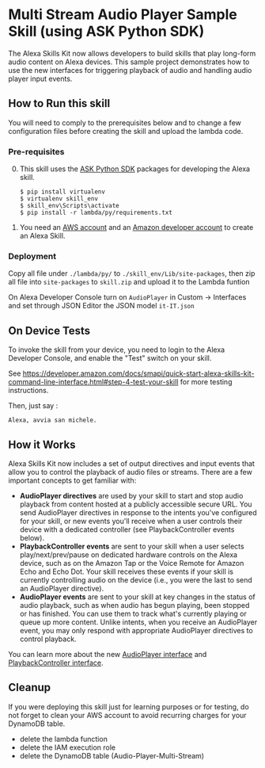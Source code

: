 # Multi Stream Audio Player Sample Skill (using ASK Python SDK)

The Alexa Skills Kit now allows developers to build skills that play long-form audio content on Alexa devices.  This sample project demonstrates how to use the new interfaces for triggering playback of audio and handling audio player input events.

## How to Run this skill

You will need to comply to the prerequisites below and to change a few configuration files before creating the skill and upload the lambda code.

### Pre-requisites

0. This skill uses the [ASK Python SDK](https://alexa-skills-kit-python-sdk.readthedocs.io/en/latest/) packages for developing the Alexa skill. 

    ```
    $ pip install virtualenv
    $ virtualenv skill_env
    $ skill_env\Scripts\activate
    $ pip install -r lambda/py/requirements.txt
    ```

1. You need an [AWS account](https://aws.amazon.com) and an [Amazon developer account](https://developer.amazon.com) to create an Alexa Skill.

### Deployment

Copy all file under ``./lambda/py/`` to ``./skill_env/Lib/site-packages``, then zip all file into 
``site-packages`` to ``skill.zip`` and upload it to the Lambda funtion

On Alexa Developer Console turn on ``AudioPlayer`` in Custom -> Interfaces and set through JSON Editor the JSON model ``it-IT.json``


## On Device Tests

To invoke the skill from your device, you need to login to the Alexa Developer Console, and enable the "Test" switch on your skill.

See https://developer.amazon.com/docs/smapi/quick-start-alexa-skills-kit-command-line-interface.html#step-4-test-your-skill for more testing instructions.

Then, just say :

```text
Alexa, avvia san michele.
```

## How it Works

Alexa Skills Kit now includes a set of output directives and input events that allow you to control the playback of audio files or streams.  There are a few important concepts to get familiar with:

* **AudioPlayer directives** are used by your skill to start and stop audio playback from content hosted at a publicly accessible secure URL.  You  send AudioPlayer directives in response to the intents you've configured for your skill, or new events you'll receive when a user controls their device with a dedicated controller (see PlaybackController events below).
* **PlaybackController events** are sent to your skill when a user selects play/next/prev/pause on dedicated hardware controls on the Alexa device, such as on the Amazon Tap or the Voice Remote for Amazon Echo and Echo Dot.  Your skill receives these events if your skill is currently controlling audio on the device (i.e., you were the last to send an AudioPlayer directive).
* **AudioPlayer events** are sent to your skill at key changes in the status of audio playback, such as when audio has begun playing, been stopped or has finished.  You can use them to track what's currently playing or queue up more content.  Unlike intents, when you receive an AudioPlayer event, you may only respond with appropriate AudioPlayer directives to control playback.

You can learn more about the new [AudioPlayer interface](https://developer.amazon.com/public/solutions/alexa/alexa-skills-kit/docs/custom-audioplayer-interface-reference) and [PlaybackController interface](https://developer.amazon.com/public/solutions/alexa/alexa-skills-kit/docs/custom-playbackcontroller-interface-reference).

## Cleanup

If you were deploying this skill just for learning purposes or for testing, do not forget to clean your AWS account to avoid recurring charges for your DynamoDB table.

- delete the lambda function 
- delete the IAM execution role 
- delete the DynamoDB table (Audio-Player-Multi-Stream)
